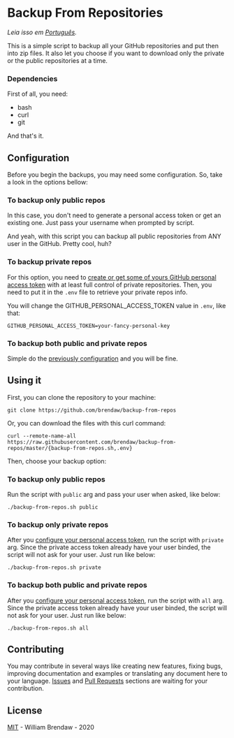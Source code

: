 # Backup From Repositories

_Leia isso em [Português](README-pt-BR.md)._

This is a simple script to backup all your GitHub repositories and put then into zip files. It also let you choose if you want to download only the private or the public repositories at a time.

### Dependencies

First of all, you need:

- bash
- curl
- git

And that's it.

## Configuration

Before you begin the backups, you may need some configuration. So, take a look in the options bellow:

### To backup only public repos

In this case, you don't need to generate a personal access token or get an existing one. Just pass your username when prompted by script.

And yeah, with this script you can backup all public repositories from ANY user in the GitHub. Pretty cool, huh?

### To backup private repos

For this option, you need to [create or get some of yours GitHub personal access token](https://help.github.com/en/github/authenticating-to-github/creating-a-personal-access-token) with at least full control of private repositories. Then, you need to put it in the `.env` file to retrieve your private repos info.

You will change the GITHUB_PERSONAL_ACCESS_TOKEN value in `.env`, like that:

`GITHUB_PERSONAL_ACCESS_TOKEN=your-fancy-personal-key`

### To backup both public and private repos

Simple do the [previously configuration](#to-backup-private-repos) and you will be fine.

## Using it

First, you can clone the repository to your machine:

`git clone https://github.com/brendaw/backup-from-repos`

Or, you can download the files with this curl command:

`curl --remote-name-all https://raw.githubusercontent.com/brendaw/backup-from-repos/master/{backup-from-repos.sh,.env}`

Then, choose your backup option:

### To backup only public repos

Run the script with `public` arg and pass your user when asked, like below:

```
./backup-from-repos.sh public

```

### To backup only private repos

After you [configure your personal access token](#to-backup-private-repos), run the script with `private` arg. Since the private access token already have your user binded, the script will not ask for your user. Just run like below:

```
./backup-from-repos.sh private

```

### To backup both public and private repos

After you [configure your personal access token](#to-backup-both-public-and-private-repos), run the script with `all` arg. Since the private access token already have your user binded, the script will not ask for your user. Just run like below:

```
./backup-from-repos.sh all

```

## Contributing

You may contribute in several ways like creating new features, fixing bugs, improving documentation and examples or translating any document here to your language. [Issues](https://github.com/brendaw/backup-from-repos/issues) and [Pull Requests](https://github.com/brendaw/backup-from-repos/pulls) sections are waiting for your contribution.

## License

[MIT](LICENSE) - William Brendaw - 2020